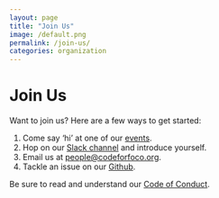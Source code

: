 ```yaml
---
layout: page
title: "Join Us"
image: /default.png
permalink: /join-us/
categories: organization
---
```


# Join Us

Want to join us? Here are a few ways to get started:

1. Come say ‘hi’ at one of our [events](/events/).
2. Hop on our [Slack channel](https://codeforfoco.slack.com) and introduce yourself.
3. Email us at [people@codeforfoco.org](mailTo:people@codeforfoco.org).
4. Tackle an issue on our [Github](https://github.com/codeforfoco).

Be sure to read and understand our [Code of Conduct](/code-of-conduct).
